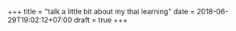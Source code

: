 +++
title = "talk a little bit about my thai learning"
date = 2018-06-29T19:02:12+07:00
draft = true
+++
